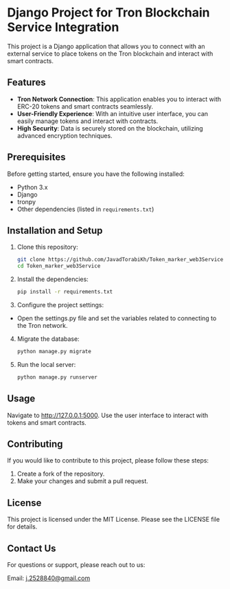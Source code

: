 # Django Project for Tron Blockchain Service Integration

This project is a Django application that allows you to connect with an external service to place tokens on the Tron blockchain and interact with smart contracts.

## Features

- **Tron Network Connection**: This application enables you to interact with ERC-20 tokens and smart contracts seamlessly.
- **User-Friendly Experience**: With an intuitive user interface, you can easily manage tokens and interact with contracts.
- **High Security**: Data is securely stored on the blockchain, utilizing advanced encryption techniques.

## Prerequisites

Before getting started, ensure you have the following installed:

- Python 3.x
- Django
- tronpy
- Other dependencies (listed in `requirements.txt`)

## Installation and Setup

1. Clone this repository:

   ```bash
   git clone https://github.com/JavadTorabiKh/Token_marker_web3Service.git
   cd Token_marker_web3Service
    ```

2. Install the dependencies:

    ```bash
    pip install -r requirements.txt
    ```

3. Configure the project settings:

- Open the settings.py file and set the variables related to connecting to the Tron network.

4. Migrate the database:
    ```bash
    python manage.py migrate
    ```

5. Run the local server:
    ```bash
    python manage.py runserver
    ```

## Usage
Navigate to http://127.0.0.1:5000.
Use the user interface to interact with tokens and smart contracts.

## Contributing
If you would like to contribute to this project, please follow these steps:
1. Create a fork of the repository.
2. Make your changes and submit a pull request.

## License
This project is licensed under the MIT License. Please see the LICENSE file for details.

## Contact Us

For questions or support, please reach out to us:

Email: j.2528840@gmail.com

